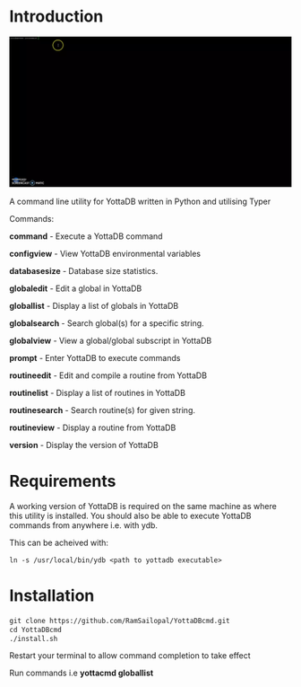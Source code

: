 # Introduction

![Alt text](yottacmd.webp?raw=true "Yottacmd")

A command line utility for YottaDB written in Python and utilising Typer

Commands:

  **command**       - Execute a YottaDB command
  
  **configview**     - View YottaDB environmental variables
  
  **databasesize**   - Database size statistics.
  
  **globaledit**     - Edit a global in YottaDB
  
  **globallist**     - Display a list of globals in YottaDB
  
  **globalsearch**   - Search global(s) for a specific string.
  
  **globalview**    - View a global/global subscript in YottaDB
  
  **prompt**         - Enter YottaDB to execute commands
  
  **routineedit**    - Edit and compile a routine from YottaDB
  
  **routinelist**    - Display a list of routines in YottaDB
  
  **routinesearch**  - Search routine(s) for given string.
  
  **routineview**    - Display a routine from YottaDB
  
  **version**        - Display the version of YottaDB
  
# Requirements

A working version of YottaDB is required on the same machine as where this utility is installed. You should also be able to execute YottaDB commands from anywhere i.e. with ydb.

This can be acheived with:

    ln -s /usr/local/bin/ydb <path to yottadb executable>
  
# Installation

    git clone https://github.com/RamSailopal/YottaDBcmd.git
    cd YottaDBcmd
    ./install.sh
  
 Restart your terminal to allow command completion to take effect
 
 Run commands i.e **yottacmd globallist**
  
